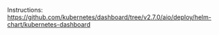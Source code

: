 Instructions:
https://github.com/kubernetes/dashboard/tree/v2.7.0/aio/deploy/helm-chart/kubernetes-dashboard